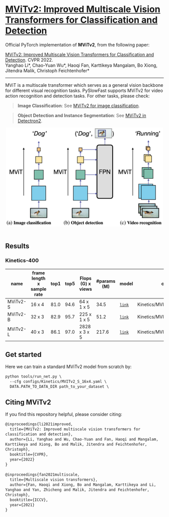 # [MViTv2: Improved Multiscale Vision Transformers for Classification and Detection](https://arxiv.org/abs/2112.01526)

Official PyTorch implementation of **MViTv2**, from the following paper:

[MViTv2: Improved Multiscale Vision Transformers for Classification and Detection](https://arxiv.org/abs/2112.01526). CVPR 2022.\
Yanghao Li*, Chao-Yuan Wu*, Haoqi Fan, Karttikeya Mangalam, Bo Xiong, Jitendra Malik, Christoph Feichtenhofer*

---

MViT is a multiscale transformer which serves as a general vision backbone for different visual recognition tasks. PySlowFast supports MViTv2 for video action recognition and detection tasks. For other tasks, please check:

> **Image Classification**: See [MViTv2 for image classification](https://github.com/facebookresearch/mvit).

> **Object Detection and Instance Segmentation**: See [MViTv2 in Detectron2](https://github.com/facebookresearch/detectron2/tree/main/projects/MViTv2).

<div align="center">
  <img src="mvitv2.png" width="500px" />
</div>
<br/>

## Results

### Kinetics-400


| name | frame length x sample rate | top1 |  top5  | Flops (G) x views | #params (M) |  model | config |
| ------------- | ------------- | ------------- | ------------- | ------------- | ------------- | ------------- | ------------- |
| MViTv2-S | 16 x 4 | 81.0 | 94.6 | 64 x 1 x 5 | 34.5 | [`link`](https://dl.fbaipublicfiles.com/pyslowfast/model_zoo/mvitv2/pysf_video_models/MViTv2_S_16x4_k400_f302660347.pyth) | Kinetics/MVITv2_S_16x4 |
| MViTv2-B | 32 x 3 | 82.9 | 95.7 | 225 x 1 x 5 | 51.2 | [`link`](https://dl.fbaipublicfiles.com/pyslowfast/model_zoo/mvitv2/pysf_video_models/MViTv2_B_32x3_k400_f304025456.pyth) | Kinetics/MVITv2_B_32x3 |
| MViTv2-L | 40 x 3 | 86.1 | 97.0 | 2828 x 3 x 5 | 217.6 | [`link`](https://dl.fbaipublicfiles.com/pyslowfast/model_zoo/mvitv2/pysf_video_models/MViTv2_L_40x3_k400_f306903192.pyth) | Kinetics/MVITv2_L_40x3_test |

## Get started

Here we can train a standard MViTv2 model from scratch by:

```
python tools/run_net.py \
  --cfg configs/Kinetics/MVITv2_S_16x4.yaml \
  DATA.PATH_TO_DATA_DIR path_to_your_dataset \
```


## Citing MViTv2
If you find this repository helpful, please consider citing:
```
@inproceedings{li2021improved,
  title={MViTv2: Improved multiscale vision transformers for classification and detection},
  author={Li, Yanghao and Wu, Chao-Yuan and Fan, Haoqi and Mangalam, Karttikeya and Xiong, Bo and Malik, Jitendra and Feichtenhofer, Christoph},
  booktitle={CVPR},
  year={2022}
}

@inproceedings{fan2021multiscale,
  title={Multiscale vision transformers},
  author={Fan, Haoqi and Xiong, Bo and Mangalam, Karttikeya and Li, Yanghao and Yan, Zhicheng and Malik, Jitendra and Feichtenhofer, Christoph},
  booktitle={ICCV},
  year={2021}
}
```
